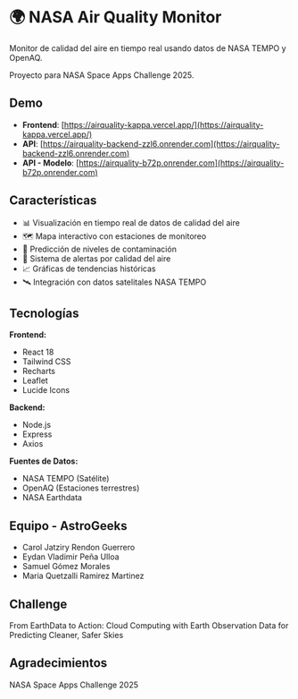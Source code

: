 # 🌍 NASA Air Quality Monitor

Monitor de calidad del aire en tiempo real usando datos de NASA TEMPO y OpenAQ.

Proyecto para NASA Space Apps Challenge 2025.

## Demo

- **Frontend**: [https://airquality-kappa.vercel.app/](https://airquality-kappa.vercel.app/)
- **API**: [https://airquality-backend-zzl6.onrender.com](https://airquality-backend-zzl6.onrender.com)
- **API - Modelo**: [https://airquality-b72p.onrender.com](https://airquality-b72p.onrender.com)

## Características

- 📊 Visualización en tiempo real de datos de calidad del aire
- 🗺️ Mapa interactivo con estaciones de monitoreo
- 🔮 Predicción de niveles de contaminación
- 🚨 Sistema de alertas por calidad del aire
- 📈 Gráficas de tendencias históricas
- 🛰️ Integración con datos satelitales NASA TEMPO

## Tecnologías

**Frontend:**
- React 18
- Tailwind CSS
- Recharts
- Leaflet
- Lucide Icons

**Backend:**
- Node.js
- Express
- Axios

**Fuentes de Datos:**
- NASA TEMPO (Satélite)
- OpenAQ (Estaciones terrestres)
- NASA Earthdata


## Equipo - AstroGeeks

- Carol Jatziry Rendon Guerrero
- Eydan Vladimir Peña Ulloa
- Samuel Gómez Morales
- Maria Quetzalli Ramirez Martinez

## Challenge

From EarthData to Action: Cloud Computing with Earth Observation Data for Predicting Cleaner, Safer Skies

## Agradecimientos

NASA Space Apps Challenge 2025